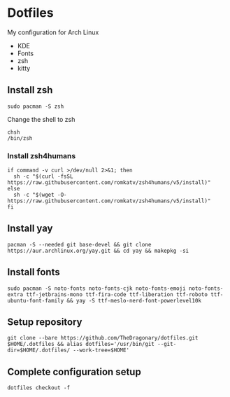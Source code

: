 # Dotfiles
My configuration for Arch Linux
- KDE
- Fonts
- zsh
- kitty

## Install zsh
```
sudo pacman -S zsh 
```
Change the shell to zsh
```
chsh
/bin/zsh
```
### Install zsh4humans
```
if command -v curl >/dev/null 2>&1; then
  sh -c "$(curl -fsSL https://raw.githubusercontent.com/romkatv/zsh4humans/v5/install)"
else
  sh -c "$(wget -O- https://raw.githubusercontent.com/romkatv/zsh4humans/v5/install)"
fi
```
## Install yay
```
pacman -S --needed git base-devel && git clone https://aur.archlinux.org/yay.git && cd yay && makepkg -si
```
## Install fonts
```
sudo pacman -S noto-fonts noto-fonts-cjk noto-fonts-emoji noto-fonts-extra ttf-jetbrains-mono ttf-fira-code ttf-liberation ttf-roboto ttf-ubuntu-font-family && yay -S ttf-meslo-nerd-font-powerlevel10k
```

## Setup repository
```
git clone --bare https://github.com/TheDragonary/dotfiles.git $HOME/.dotfiles && alias dotfiles='/usr/bin/git --git-dir=$HOME/.dotfiles/ --work-tree=$HOME'
```

## Complete configuration setup
```
dotfiles checkout -f
```
